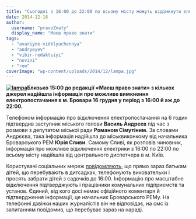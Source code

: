 ```yaml
---
title: "Сьогодні з 16:00 до 22:00 по всьому місту можуть відімкнути електрику"
date: 2014-12-16
author: 
  username: "pravoZnaty"
  display_name: "Маєш право знати"
tags: 
  - "avariyne-vidklyuchennya"
  - "andryeyev"
  - "vibir-redaktsiyi"
  - "novini"
  - "rem"
coverImage: "wp-content/uploads/2014/12/lampa.jpg"
---
```


**[![lampa](https://mpz.brovary.org/wp-content/uploads/2014/12/lampa.jpg)](https://mpz.brovary.org/wp-content/uploads/2014/12/lampa.jpg)Близько 15:00 до редакції «Маєш право знати» з кількох джерел надійшла інформація про можливе вимкнення електропостачання в м. Бровари 16 грудня у період з 16:00 й аж до 22:00.**

Телефоном інформацію про відключення електропостачання на 6 годин підтвердив заступник міського голови **Василь Андрєєв** під час з розмови з депутатом міської ради **Романом Сімутіним.** За словами Андрєєва, така інформація надійшла до міськвиконкому від начальника Броварського РЕМ **Юрія Сливи.** Самому Сливі, як розповів чиновник, інформація про можливе відключення електрики з 16:00 по 22:00 по всьому місту надійшла від центрального диспетчера в м. Київ.

Користувачі соціальних мереж [повідомляють](https://www.facebook.com/groups/brovary/permalink/949513965078570/), що прямо зараз батькам дітей, що перебувають в дитсадках, телефонують виховательки і просять забрати дітей з садочків до 16:00. Інформацію про масштабне відключення підтверджують і працівники комунальних підприємств та установ. Єдиний, від кого досі немає офіційного коментаря й підтвердження інформації, це начальник Броварського РЕМу. На телефонні дзвінки наших журналістів він не відповідає, на смс із запитанням повідомив, що перебуває зараз на нараді.
